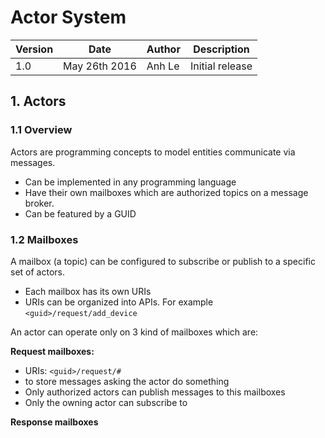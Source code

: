 Actor System
===============

| Version | Date | Author | Description |
|-------|-------|-------|-------------|
| 1.0  | May 26th 2016 | Anh Le  | Initial release |

## 1. Actors
### 1.1 Overview
Actors are programming concepts to model entities communicate via messages.
+ Can be implemented in any programming language
+ Have their own mailboxes which are authorized topics on a message broker.
+ Can be featured by a GUID

### 1.2 Mailboxes
A mailbox (a topic) can be configured to subscribe or publish to a specific set of actors.
+ Each mailbox has its own URIs
+ URIs can be organized into APIs. For example `<guid>/request/add_device`

An actor can operate only on 3 kind of mailboxes which are:

**Request mailboxes:**
+ URIs: `<guid>/request/#`
+ to store messages asking the actor do something
+ Only authorized actors can publish messages to this mailboxes
+ Only the owning actor can subscribe to

**Response mailboxes**
+ URIs: `<guid>/response` (no sub-topic)
+ Store response messages from other actors upon request messages.
+ Each response messages must have `request` fields to refer back to associated `Request messages`

**Event mailboxes:**
+ URIs: `<guid>/event/#`
+ to store events emitted by the actor
+ Only the owning actor can publish to
+ Only authorized actors can subscribe to

### 1.3 Messages
Interchanged messages are in JSON format.
Broker will intercept such messages, appending `from` fields:

**Example 1: Request & Response messages**
A requests B to add_device and B responses. Let's assume that A is authorized

*Step 1: A publishes a Request message to <B guid>/request/add_device*

```javascript
{
	from, // A's guid, added by the broker automatically
	id, // generated by A to trigger the associated callback
	param
}
```

*Step 2: B executes the request, replying to <A guid>/response*

```javascript
{
	from, // B's guid, added by Message Broker automatically
	request, // original request message
	response // key-value pairs
}
```

**Example 2: Events**

Actor Wifi can emit `connected` events to `event/connected`:
```javascript
{
	from, // B's guid, added by Message Broker automatically
	param // any 	
}
```

## 2. Actor Commons

This section defines a common interface about what Actors must conform in our Actor System

- Actor must securely maintain their UUIDs & tokens which are used to connect to our brokers

- Must reponse to special requests: `<guid>/request/stop`

- Must conform `Actor life cycle`

```text
`stopped` -> `starting` -> `started` -> `stopping` --> `stopped` ...
									 -> 'stopped' (if error)
						-> `stopped` (if error)

```

- Periodically emit `status event` via `<guid>/event/status` (every 5s). For example:
```javascript
{
	status: "status.actor.{stopped, starting, started, stopping}",
	error: "describing error (optinally if there is any)"
}
```

- An actor's response should contain the original request. For example:
```javascript
{
	from, // B's guid, added by Message Broker automatically
	request, // original request message
	response // key-value pairs
}
```

## 3. Actor System
Actor system contains 3 layers and boot in order

1. Core services: Primitive services
- Validator: validate all components
- LED controllers
- Message broker: eMQTT
- Database (redis)
- ActorUp: activates all actors

2. Actors: executable programs in any programming language

**System Service Actor**
- Initializer: initialize devices in the first time
- Updater: check for any update
- Monitor: monitor actor statuses
- Broker: configure brokers (acl, authen)
- Database: database service
- Bridge: connect to the cloud (if feasible)
- Analytics
- Logger
- Auth: Authentication, uuid/token grant/remove
- Housekeeper

**Driver service actor**
- znp
- wifi
- led
- speaker


**Device actors**: A hardware abstraction layer
- Abstract device actors
- Triggers

**User actors**
- Any registered & authorized users

